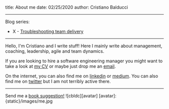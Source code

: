 title: About me
date: 02/25/2020
author: Cristiano Balducci

---
Blog series:

*  X - [Troubleshooting team delivery](./category/team-troubleshooting.html)
<!-- *  X - [Book reviews](./category/capsule.html) update -->

---
Hello, I'm Cristiano and I write stuff!
Here I mainly write about management, coaching, leadership, agile and team
dynamics.

If you are looking to hire a software engineering manager you might want
to take a look at [my CV](https://something.to-rea.de/pages/curriculum.html) or maybe just drop
me an [email](mailto:cristiano.balducci@gmail.com).

On the internet, you can also find me on
[linkedin](https://www.linkedin.com/in/cristianobalducci/) or
[medium](https://medium.com/@cbldc). You can also find me on
[twitter](https://twitter.com/cbldc_) but I am not terribly active there.

---
Send me a [book suggestion!](https://suuggestions.to-rea.de)
![cbldc][avatar]
[avatar]: {static}/images/me.jpg
